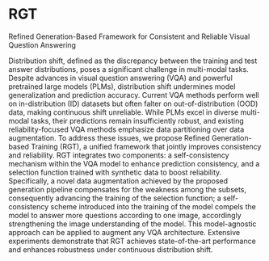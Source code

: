 # RGT
Refined Generation-Based Framework for Consistent and Reliable Visual Question Answering

Distribution shift, defined as the discrepancy between the training and test answer distributions, poses a significant challenge in multi-modal tasks. Despite advances in visual question answering (VQA) and powerful pretrained large models (PLMs), distribution shift undermines model generalization and prediction accuracy. Current VQA methods perform well on in-distribution (ID) datasets but often falter on out-of-distribution (OOD) data, making continuous shift unreliable. While PLMs excel in diverse multi-modal tasks, their predictions remain insufficiently robust, and existing reliability-focused VQA methods emphasize data partitioning over data augmentation. To address these issues, we propose Refined Generation-based Training (RGT), a unified framework that jointly improves consistency and reliability. RGT integrates two components: a self-consistency mechanism within the VQA model to enhance prediction consistency, and a selection function trained with synthetic data to boost reliability. Specifically, a novel data augmentation achieved by the proposed generation pipeline compensates for the weakness among the subsets, consequently advancing the training of the selection function; a self-consistency scheme introduced into the training of the model compels the model to answer more questions according to one image, accordingly strengthening the image understanding of the model. This model-agnostic approach can be applied to augment any VQA architecture. Extensive experiments demonstrate that RGT achieves state-of-the-art performance and enhances robustness under continuous distribution shift.
